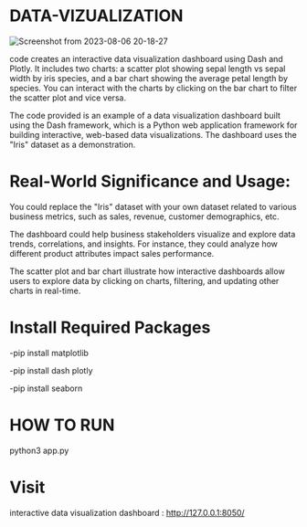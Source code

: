 # DATA-VIZUALIZATION

![Screenshot from 2023-08-06 20-18-27](https://github.com/IanNIraj/DATA-VIZUALIZATION/assets/136542083/a7051ece-b846-42e6-99e0-627203e27478)

code creates an interactive data visualization dashboard using Dash and Plotly. It includes two charts: a scatter plot showing sepal length vs sepal width by iris species, and a bar chart showing the average petal length by species. You can interact with the charts by clicking on the bar chart to filter the scatter plot and vice versa.

The code provided is an example of a data visualization dashboard built using the Dash framework, which is a Python web application framework for building interactive, web-based data visualizations. The dashboard uses the "Iris" dataset as a demonstration.

# Real-World Significance and Usage:

You could replace the "Iris" dataset with your own dataset related to various business metrics, such as sales, revenue, customer demographics, etc.

The dashboard could help business stakeholders visualize and explore data trends, correlations, and insights. For instance, they could analyze how different product attributes impact sales performance.

The scatter plot and bar chart illustrate how interactive dashboards allow users to explore data by clicking on charts, filtering, and updating other charts in real-time.

# Install Required Packages
-pip install matplotlib

-pip install dash plotly

-pip install seaborn

# HOW TO RUN

python3 app.py

# Visit 

interactive data visualization dashboard : http://127.0.0.1:8050/
